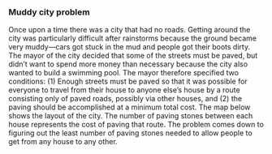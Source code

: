 
### Muddy city problem
Once upon a time there was a city that had no roads. Getting around the city was particularly difficult after rainstorms because the ground became very muddy—cars got stuck in the mud and people got their boots dirty. The mayor of the city decided that some of the streets must be paved, but didn’t want to spend more money than necessary because the city also wanted to build a swimming pool. The mayor therefore specified two conditions: (1) Enough streets must be paved so that it was possible for everyone to travel from their house to anyone else’s house by a route consisting only of paved roads, possibly via other houses, and (2) the paving should be accomplished at a minimum total cost. The map below shows the layout of the city. The number of paving stones between each house represents the cost of paving that route. The problem comes down to figuring out the least number of paving stones needed to allow people to get from any house to any other.
